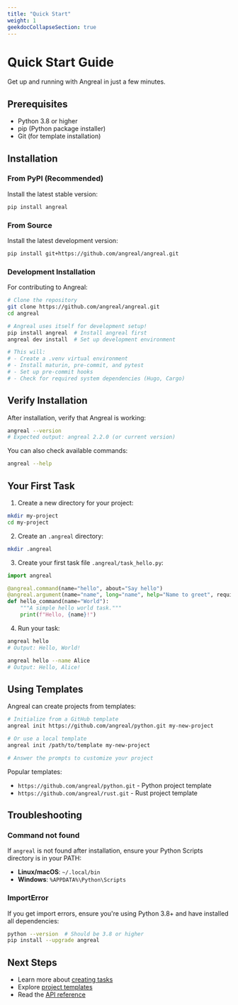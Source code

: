 ```yaml
---
title: "Quick Start"
weight: 1
geekdocCollapseSection: true
---
```


# Quick Start Guide

Get up and running with Angreal in just a few minutes.

## Prerequisites

- Python 3.8 or higher
- pip (Python package installer)
- Git (for template installation)

## Installation

### From PyPI (Recommended)

Install the latest stable version:

```bash
pip install angreal
```

### From Source

Install the latest development version:

```bash
pip install git+https://github.com/angreal/angreal.git
```

### Development Installation

For contributing to Angreal:

```bash
# Clone the repository
git clone https://github.com/angreal/angreal.git
cd angreal

# Angreal uses itself for development setup!
pip install angreal  # Install angreal first
angreal dev install  # Set up development environment

# This will:
# - Create a .venv virtual environment
# - Install maturin, pre-commit, and pytest
# - Set up pre-commit hooks
# - Check for required system dependencies (Hugo, Cargo)
```

## Verify Installation

After installation, verify that Angreal is working:

```bash
angreal --version
# Expected output: angreal 2.2.0 (or current version)
```

You can also check available commands:

```bash
angreal --help
```

## Your First Task

1. Create a new directory for your project:

```bash
mkdir my-project
cd my-project
```

2. Create an `.angreal` directory:

```bash
mkdir .angreal
```

3. Create your first task file `.angreal/task_hello.py`:

```python
import angreal

@angreal.command(name="hello", about="Say hello")
@angreal.argument(name="name", long="name", help="Name to greet", required=False)
def hello_command(name="World"):
    """A simple hello world task."""
    print(f"Hello, {name}!")
```

4. Run your task:

```bash
angreal hello
# Output: Hello, World!

angreal hello --name Alice
# Output: Hello, Alice!
```

## Using Templates

Angreal can create projects from templates:

```bash
# Initialize from a GitHub template
angreal init https://github.com/angreal/python.git my-new-project

# Or use a local template
angreal init /path/to/template my-new-project

# Answer the prompts to customize your project
```

Popular templates:
- `https://github.com/angreal/python.git` - Python project template
- `https://github.com/angreal/rust.git` - Rust project template

## Troubleshooting

### Command not found
If `angreal` is not found after installation, ensure your Python Scripts directory is in your PATH:
- **Linux/macOS**: `~/.local/bin`
- **Windows**: `%APPDATA%\Python\Scripts`

### ImportError
If you get import errors, ensure you're using Python 3.8+ and have installed all dependencies:
```bash
python --version  # Should be 3.8 or higher
pip install --upgrade angreal
```

## Next Steps

- Learn more about [creating tasks](/how-to-guides/create-a-task)
- Explore [project templates](/tutorials)
- Read the [API reference](/reference)
